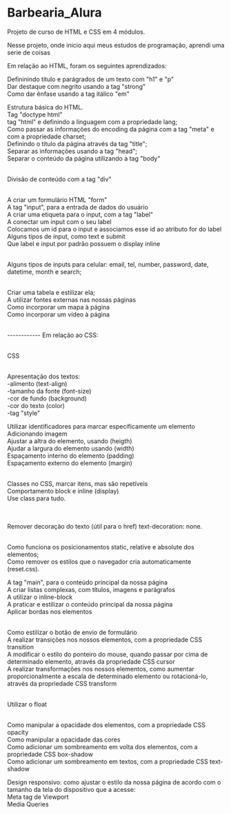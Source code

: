 # Barbearia_Alura


Projeto de curso de HTML e CSS em 4 módulos.<br/>

Nesse projeto, onde inicio aqui meus estudos de programação, aprendi uma serie de coisas <br/>

Em relação ao HTML, foram os seguintes aprendizados:<br/>

Defininindo título e parágrados de um texto com "h1" e "p"<br/>
Dar destaque com negrito usando a tag "strong"<br/>
Como dar ênfase usando a tag itálico "em"<br/>

Estrutura básica do HTML.<br/>
Tag "doctype html"<br/>
tag "html" e definindo a linguagem com a propriedade lang;<br/>
Como passar as informações do encoding da página com a tag "meta" e com a propriedade charset;<br/>
Definindo o título da página através da tag "title";<br/>
Separar as informações usando a tag "head";<br/>
Separar o conteúdo da página utilizando a tag "body"<br/><br/>

Divisão de conteúdo com a tag "div"<br/><br/>

A criar um formulário HTML "form"<br/>
A tag "input", para a entrada de dados do usuário<br/>
A criar uma etiqueta para o input, com a tag "label"<br/>
A conectar um input com o seu label<br/>
Colocamos um id para o input e associamos esse id ao atributo for do label<br/>
Alguns tipos de input, como text e submit<br/>
Que label e input por padrão possuem o display inline<br/><br/>

Alguns tipos de inputs para celular: email, tel, number, password, date, datetime, month e search;<br/><br/>

Criar uma tabela e estilizar ela;<br/>
A utilizar fontes externas nas nossas páginas<br/>
Como incorporar um mapa à página<br/>
Como incorporar um vídeo à página<br/><br/>

------------ Em relação ao CSS:<br/><br/>

CSS<br/><br/>

Apresentação dos textos:<br/>
-alimento (text-align)<br/>
-tamanho da fonte (font-size)<br/>
-cor de fundo (background)<br/>
-cor do texto (color)<br/>
-tag "style"<br/>

Utilizar identificadores para marcar especificamente um elemento<br/>
Adicionando imagem<br/>
Ajustar a altra do elemento, usando (heigth)<br/>
Ajudar a largura do elemento usando (width)<br/>
Espaçamento interno do elemento (padding)<br/>
Espaçamento externo do elemento (margin)<br/><br/>

Classes no CSS, marcar itens, mas são repetíveis<br/>
Comportamento block e inline (display)<br/>
Use class para tudo.<br/><br/><br/>

Remover decoração do texto (útil para o href) text-decoration: none.<br/><br/>

Como funciona os posicionamentos static, relative e absolute dos elementos;<br/>
Como remover os estilos que o navegador cria automaticamente (reset.css).<br/>

A tag "main", para o conteúdo principal da nossa página<br/>
A criar listas complexas, com títulos, imagens e parágrafos<br/>
A utilizar o inline-block<br/>
A praticar e estilizar o conteúdo principal da nossa página<br/>
Aplicar bordas nos elementos<br/><br/>

Como estilizar o botão de envio de formulário<br/>
A realizar transições nos nossos elementos, com a propriedade CSS transition<br/>
A modificar o estilo do ponteiro do mouse, quando passar por cima de determinado elemento, através da propriedade CSS cursor<br/>
A realizar transformações nos nossos elementos, como aumentar proporcionalmente a escala de determinado elemento ou rotacioná-lo, através da propriedade CSS transform<br/><br/>

Utilizar o float<br/><br/>

Como manipular a opacidade dos elementos, com a propriedade CSS opacity<br/>
Como manipular a opacidade das cores<br/>
Como adicionar um sombreamento em volta dos elementos, com a propriedade CSS box-shadow<br/>
Como adicionar um sombreamento em textos, com a propriedade CSS text-shadow<br/>

Design responsivo: como ajustar o estilo da nossa página de acordo com o tamanho da tela do dispositivo que a acesse:<br/>
Meta tag de Viewport<br/>
Media Queries<br/>


